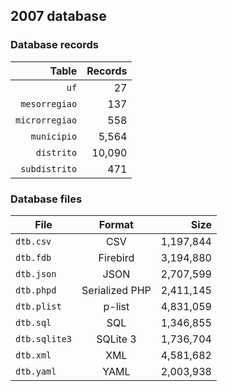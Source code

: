 ## 2007 database

### Database records

|          Table | Records |
| --------------:| -------:|
|           `uf` |      27 |
|  `mesorregiao` |     137 |
| `microrregiao` |     558 |
|    `municipio` |   5,564 |
|     `distrito` |  10,090 |
|  `subdistrito` |     471 |

### Database files

| File          | Format         |      Size |
| ------------- |:--------------:| ---------:|
| `dtb.csv`     | CSV            | 1,197,844 |
| `dtb.fdb`     | Firebird       | 3,194,880 |
| `dtb.json`    | JSON           | 2,707,599 |
| `dtb.phpd`    | Serialized PHP | 2,411,145 |
| `dtb.plist`   | p-list         | 4,831,059 |
| `dtb.sql`     | SQL            | 1,346,855 |
| `dtb.sqlite3` | SQLite 3       | 1,736,704 |
| `dtb.xml`     | XML            | 4,581,682 |
| `dtb.yaml`    | YAML           | 2,003,938 |
